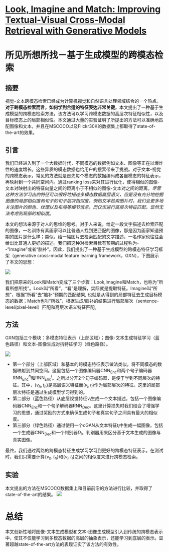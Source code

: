# [Look, Imagine and Match: Improving Textual-Visual Cross-Modal Retrieval with Generative Models](https://arxiv.org/abs/1711.06420)

# 所见所想所找－基于生成模型的跨模态检索

## 摘要
视觉-文本跨模态检索已经成为计算机视觉和自然语言处理领域结合的一个热点。__对于跨模态检索而言，如何学到合适的特征表达非常关键__。本文提出了一种基于生成模型的跨模态检索方法，该方法可以学习跨模态数据的高层次特征相似性，以及目标模态上的局部相似性。本文通过大量的实验证明了所提出的方法可以准确地匹配图像和文本，并且在MSCOCO以及Flickr30K的数据集上都取得了state-of-the-art的效果。

## 引言
我们已经进入到了一个大数据时代，不同模态的数据例如文本、图像等正在以爆炸性的速度增长。这些异质的模态数据也给用户的搜索带来了挑战。对于文本-视觉的跨模态表示，常见的方法就是首先每个模态的数据编码成各自模态的特征表示，再映射到一个共同空间内。通过ranking loss来对其进行优化，使得相似的图像-文本对映射出的特征向量之间的距离小于不相似的图像-文本对之间的距离。_尽管这种方法学习出的特征可以很好地描述多模态数据高层语义，但是没有充分地挖掘图像的局部相似度和句子的句子层次相似度。例如文本检索图片时，我们会更多地关注图片的颜色、纹理以及布局等细节信息。而仅仅进行高层次特征匹配，显然无法考虑到局部的相似度_。

本文的想法来源于对人的思维的思考。对于人来说，给定一段文字描述去检索匹配的图像，一名训练有素画家可以比普通人找到更匹配的图像，那是因为画家知道预期的图片是什么样；类似，给一幅图片去检索匹配的文字描述，一名作家也往往会给出比普通人更好的描述。我们把这种对检索目标有预期的过程称为--”Imagine”或者“脑补”。因此，我们提出了一种基于生成模型的跨模态特征学习框架（generative cross-modal feature learning framework，GXN），下图展示了本文的思想：

![](https://ai2-s2-public.s3.amazonaws.com/figures/2017-08-08/d1681b73137b9c6935331551bffa36bd95bf6959/1-Figure1-1.png)

我们把原来的Look和Match变成了三个步骤：Look,Imagine和Match，也称为”所看所想所找”。Look叫“所看”，“看”是理解，实际就是提取特征。Imagine叫“所想”，根据“所看”去“脑补”预期的匹配结果, 也就是从得到的局部特征去生成目标模态的数据；Match也叫“所找”，根据生成/脑补的结果进行局部层次（sentence-level/pixel-level）匹配和高层次语义特征匹配。

## 方法
GXN包括三个模块：多模态特征表示（上部区域）；图像-文本生成特征学习（蓝色路径）和文本-图像生成对抗特征学习（绿色路径）。

![](https://ai2-s2-public.s3.amazonaws.com/figures/2017-08-08/d1681b73137b9c6935331551bffa36bd95bf6959/3-Figure2-1.png)

- 第一个部分（上部区域）和基本的跨模态特征表示做法类似，将不同模态的数据映射到共同空间。这里包括一个图像编码器$\text{CNN}_{\text{Enc}}$和两个句子编码器$\text{RNN}_{\text{Enc}}^h$和$\text{RNN}_{\text{Enc}}^l$。之所以分开2个句子编码器，是便于学到不同层次的特征。其中，$(v_h,t_h)$是高层语义特征而$(v_l,t_l)$作为局部层次的特征。这里的局部层次特征是通过生成模型学习得到的。
- 第二部分（蓝色路径）从底层视觉特征$v_l$生成一个文本描述。包括一个图像编码器$\text{CNN}_{\text{Enc}}$和一个句子解码器$\text{RNN}_{\text{Dec}}$。这里计算损失时我们结合了增强学习的思想，通过奖励的方式来确保生成句子和真实句子之间具有最大的相似度。
- 第三部分（绿色路径）通过使用一个cGAN从文本特征$t_l$中生成一幅图像，包括一个生成器$\text{CNN}_{\text{Dec}}$和一个判别器$D_i$。判别器用来区分基于文本生成的图像与真实图像。

最终，我们通过两路的跨模态特征生成学习学习到更好的跨模态特征表示。在测试时，我们只需要计算$\{v_h,t_h\}$和$\{v_l,t_l\}$之间的相似度来进行跨模态检索。

## 实验
本文提出的方法在MSCOCO数据集上和目前前沿的方法进行比较，并取得了state-of-the-art的结果。
![](https://ask.qcloudimg.com/http-save/yehe-1565119/9gqdok2m4v.jpeg?imageView2/0/w/1620)

# 总结
本文创新性地将图像-文本生成模型和文本-图像生成模型引入到传统的跨模态表示中，使其不仅能学习到多模态数据的高层的抽象表示，还能学习到底层的表示。显著超越state-of-the-art方法的表现证实了该方法的有效性。